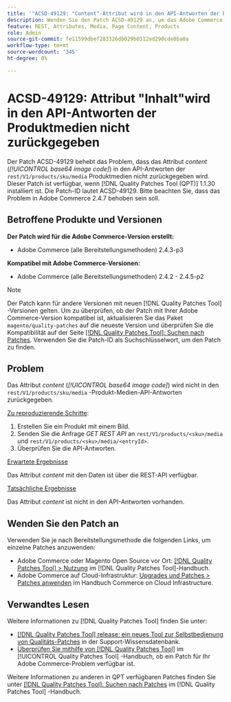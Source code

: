 ```yaml
---
title: '"ACSD-49129: "Content"-Attribut wird in den API-Antworten der Produktmedien nicht zurückgegeben."'
description: Wenden Sie den Patch ACSD-49129 an, um das Adobe Commerce-Problem zu beheben, bei dem das Attribut *content* (*base64-Bildcode*) nicht in den "rest/V1/products/sku/media"-API-Antworten des Produkts zurückgegeben wird.
feature: REST, Attributes, Media, Page Content, Products
role: Admin
source-git-commit: fe11599dbef283326db029b0312ad290cde0ba0a
workflow-type: tm+mt
source-wordcount: '345'
ht-degree: 0%

---
```


# ACSD-49129: Attribut &quot;Inhalt&quot;wird in den API-Antworten der Produktmedien nicht zurückgegeben

Der Patch ACSD-49129 behebt das Problem, dass das Attribut *content* (*[!UICONTROL base64 image code]*) in den API-Antworten der `rest/V1/products/sku/media` Produktmedien nicht zurückgegeben wird. Dieser Patch ist verfügbar, wenn [!DNL Quality Patches Tool (QPT)] 1.1.30 installiert ist. Die Patch-ID lautet ACSD-49129. Bitte beachten Sie, dass das Problem in Adobe Commerce 2.4.7 behoben sein soll.

## Betroffene Produkte und Versionen

**Der Patch wird für die Adobe Commerce-Version erstellt:**

* Adobe Commerce (alle Bereitstellungsmethoden) 2.4.3-p3

**Kompatibel mit Adobe Commerce-Versionen:**

* Adobe Commerce (alle Bereitstellungsmethoden) 2.4.2 - 2.4.5-p2

>[!NOTE]
>
>Der Patch kann für andere Versionen mit neuen [!DNL Quality Patches Tool] -Versionen gelten. Um zu überprüfen, ob der Patch mit Ihrer Adobe Commerce-Version kompatibel ist, aktualisieren Sie das Paket `magento/quality-patches` auf die neueste Version und überprüfen Sie die Kompatibilität auf der Seite [[!DNL Quality Patches Tool]: Suchen nach Patches](https://experienceleague.adobe.com/tools/commerce-quality-patches/index.html). Verwenden Sie die Patch-ID als Suchschlüsselwort, um den Patch zu finden.

## Problem

Das Attribut *content* (*[!UICONTROL base64 image code]*) wird nicht in den `rest/V1/products/sku/media` -Produkt-Medien-API-Antworten zurückgegeben.

<u>Zu reproduzierende Schritte</u>:

1. Erstellen Sie ein Produkt mit einem Bild.
1. Senden Sie die Anfrage *GET REST API* an `rest/V1/products/<sku>/media` und `rest/V1/products/<sku>/media/<entryId>`.
1. Überprüfen Sie die API-Antworten.

<u>Erwartete Ergebnisse</u>

Das Attribut *content* mit den Daten ist über die REST-API verfügbar.

<u>Tatsächliche Ergebnisse</u>

Das Attribut *content* ist nicht in den API-Antworten vorhanden.

## Wenden Sie den Patch an

Verwenden Sie je nach Bereitstellungsmethode die folgenden Links, um einzelne Patches anzuwenden:

* Adobe Commerce oder Magento Open Source vor Ort: [[!DNL Quality Patches Tool] > Nutzung](/help/tools/quality-patches-tool/usage.md) im [!DNL Quality Patches Tool]-Handbuch.
* Adobe Commerce auf Cloud-Infrastruktur: [Upgrades und Patches > Patches anwenden](https://experienceleague.adobe.com/docs/commerce-cloud-service/user-guide/develop/upgrade/apply-patches.html) im Handbuch Commerce on Cloud Infrastructure.

## Verwandtes Lesen

Weitere Informationen zu [!DNL Quality Patches Tool] finden Sie unter:

* [[!DNL Quality Patches Tool] release: ein neues Tool zur Selbstbedienung von Qualitäts-Patches](https://experienceleague.adobe.com/en/docs/commerce-knowledge-base/kb/announcements/commerce-announcements/magento-quality-patches-released-new-tool-to-self-serve-quality-patches) in der Support-Wissensdatenbank.
* [Überprüfen Sie mithilfe von  [!DNL Quality Patches Tool]](/help/tools/quality-patches-tool/patches-available-in-qpt/check-patch-for-magento-issue-with-magento-quality-patches.md) im [!UICONTROL Quality Patches Tool] -Handbuch, ob ein Patch für Ihr Adobe Commerce-Problem verfügbar ist.


Weitere Informationen zu anderen in QPT verfügbaren Patches finden Sie unter [[!DNL Quality Patches Tool]: Suchen nach Patches](https://experienceleague.adobe.com/tools/commerce-quality-patches/index.html) im [!DNL Quality Patches Tool] -Handbuch.
